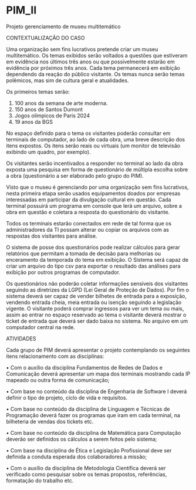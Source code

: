 # PIM_II
Projeto gerenciamento de museu multitemático

CONTEXTUALIZAÇÃO DO CASO

Uma organização sem fins lucrativos pretende criar um museu 
multitemático. Os temas exibidos serão voltados a questões que estiveram em 
evidência nos últimos três anos ou que possivelmente estarão em evidência por 
próximos três anos. Cada tema permanecerá em exibição dependendo da 
reação do público visitante. Os temas nunca serão temas polêmicos, mas sim de 
cultura geral e atualidades.

Os primeiros temas serão:
1) 100 anos da semana de arte moderna.
2) 150 anos de Santos Dumont
3) Jogos olímpicos de Paris 2024
4) 19 anos da BGS
   
No espaço definido para o tema os visitantes poderão consultar em 
terminais de computador, ao lado de cada obra, uma breve descrição dos itens 
expostos. Os itens serão reais ou virtuais (um monitor de televisão exibindo um 
quadro, por exemplo).

Os visitantes serão incentivados a responder no terminal ao lado da obra 
exposta uma pesquisa em forma de questionário de múltipla escolha sobre a 
obra (questionário a ser elaborado pelo grupo do PIM).

Visto que o museu é gerenciando por uma organização sem fins lucrativos,
nesta primeira etapa serão usados equipamentos doados por empresas
interessadas em participar da divulgação cultural em questão. Cada terminal 
possuirá um programa em console que lerá um arquivo, sobre a obra em questão 
e coletara a resposta do questionário do visitante.

Todos os terminais estarão conectados em rede de tal forma que os 
administradores da TI possam alterar ou copiar os arquivos com as respostas 
dos visitantes para análise.

O sistema de posse dos questionários pode realizar cálculos para gerar 
relatórios que permitam a tomada de decisão para melhorias ou enceramento da 
temporada do tema em exibição. O Sistema será capaz de criar um arquivo do 
tipo csv para exportar o resultado das análises para exibição por outros 
programas de computador.

Os questionários não poderão coletar informações sensíveis dos visitantes 
seguindo as diretrizes da LGPD (Lei Geral de Proteção de Dados).
Por fim o sistema deverá ser capaz de vender bilhetes de entrada para a 
exposição, vendendo entrada cheia, meia entrada ou isenção seguindo a 
legislação vigente. O visitante poderá comprar ingressos para ver um tema ou 
mais, assim ao entrar no espaço reservado ao tema o visitante deverá mostrar o 
ticket de entrada que deverá ser dado baixa no sistema. No arquivo em um 
computador central na rede.

ATIVIDADES

Cada grupo de PIM deverá apresentar o projeto contemplando os seguintes 
itens relacionamento com as disciplinas:

• Com o auxílio da disciplina Fundamentos de Redes de Dados e 
Comunicação deverá apresentar um mapa dos terminais mostrando cada 
IP mapeado ou outra forma de comunicação;

• Com base no conteúdo da disciplina de Engenharia de Software I deverá 
definir o tipo de projeto, ciclo de vida e requisitos.

• Com base no conteúdo da disciplina de Linguagem e Técnicas de 
Programação deverá fazer os programas que iram em cada terminal, na 
bilheteria de vendas dos tickets etc.

• Com base no conteúdo da disciplina de Matemática para Computação
deverão ser definidos os cálculos a serem feitos pelo sistema;

• Com base na disciplina de Ética e Legislação Profissional deve ser 
definida a conduta esperada dos colaboradores a missão;

• Com o auxílio da disciplina de Metodologia Científica deverá ser 
verificado como pesquisar sobre os temas propostos, referências, 
formatação do trabalho etc.
